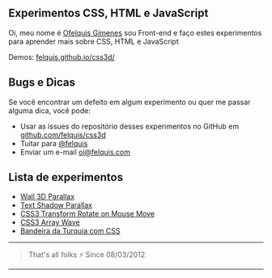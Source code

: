 ## Experimentos CSS, HTML e JavaScript

Oi, meu nome é [Ofelquis Gimenes](http://felquis.com) sou Front-end e faço estes experimentos para aprender mais sobre CSS, HTML e JavaScript

Demos: [felquis.github.io/css3d/](http://felquis.github.io/css3d/)

## Bugs e Dicas
Se você encontrar um defeito em algum experimento ou quer me passar alguma dica, você pode:

* Usar as issues do repositório desses experimentos no GitHub em [github.com/felquis/css3d](http://github.com/felquis/css3d)
* Tuitar para [@felquis](http://twitter.com/felquis)
* Enviar um e-mail [oi@felquis.com](mailto:oi@felquis.com)

## Lista de experimentos
* [Wall 3D Parallax](http://felquis.github.io/css3d/wall3dparallax/index.html)
* [Text Shadow Parallax](http://felquis.github.io/css3d/text-shadow-parallax/index.html)
* [CSS3 Transform Rotate on Mouse Move](http://felquis.github.io/css3d/rotateOnMouseMove/index.html)
* [CSS3 Array Wave](http://felquis.github.io/css3d/array-wave/index.html)
* [Bandeira da Turquia com CSS](http://felquis.github.io/css3d/bandeira-turquia/index.html)

 ---
 > That's all folks :zap:
 > Since 08/03/2012

 ---